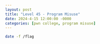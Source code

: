 ```yaml
---
layout: post
title: "Level 45 - Program Misuse"
date: 2024-4-15 12:00:00 -0000
categories: [pwn college, program misuse]
---
```


```bash
date -f /flag
```